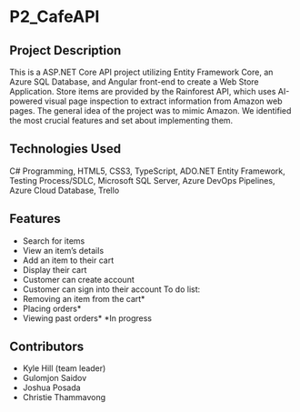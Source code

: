# P2_CafeAPI
## Project Description
This is a ASP.NET Core API project utilizing Entity Framework Core, an Azure SQL Database, and Angular front-end to create a Web Store Application. Store items are provided by the Rainforest API, which uses AI-powered visual page inspection to extract information from Amazon web pages. The general idea of the project was to mimic Amazon. We identified the most crucial features and set about implementing them.
## Technologies Used
C# Programming, HTML5, CSS3, TypeScript, ADO.NET Entity Framework, Testing Process/SDLC, Microsoft SQL Server, Azure DevOps Pipelines, Azure Cloud Database, Trello
## Features
- Search for items
- View an item’s details
- Add an item to their cart
- Display their cart
- Customer can create account
- Customer can sign into their account
To do list:
- Removing an item from the cart*
- Placing orders*
- Viewing past orders*
*In progress
## Contributors
- Kyle Hill (team leader)
- Gulomjon Saidov
- Joshua Posada
- Christie Thammavong
